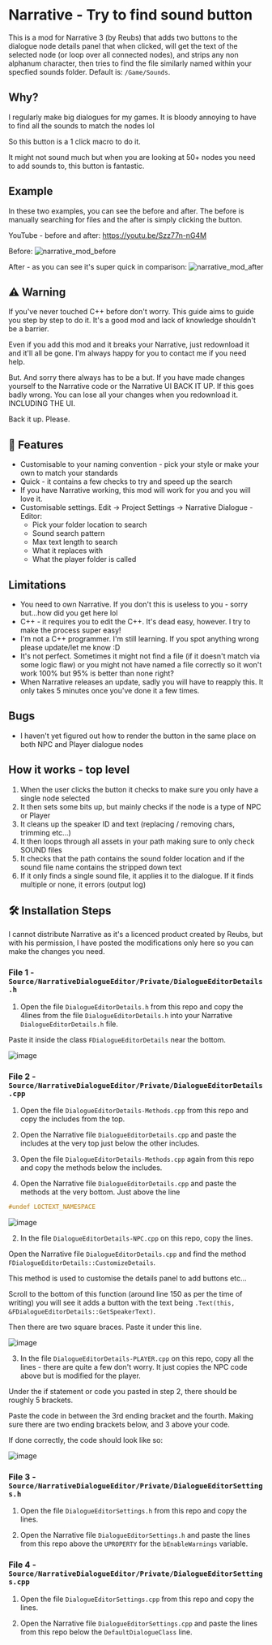 # Narrative - Try to find sound button
This is a mod for Narrative 3 (by Reubs) that adds two buttons to the dialogue node details panel that when clicked, will get the text of the selected node (or loop over all connected nodes), and strips any non alphanum character, then tries to find the file similarly named within your specfied sounds folder. Default is: `/Game/Sounds`.

## Why?

I regularly make big dialogues for my games. It is bloody annoying to have to find all the sounds to match the nodes lol 

So this button is a 1 click macro to do it.

It might not sound much but when you are looking at 50+ nodes you need to add sounds to, this button is fantastic.

## Example
In these two examples, you can see the before and after. The before is manually searching for files and the after is simply clicking the button. 

YouTube - before and after:
https://youtu.be/Szz77n-nG4M

Before:
![narrative_mod_before](https://user-images.githubusercontent.com/48034534/226448774-d0b469e7-c09d-4cf7-b29b-8a8497361e41.gif)

After - as you can see it's super quick in comparison:
![narrative_mod_after](https://user-images.githubusercontent.com/48034534/226448814-375f04ab-6e7f-4396-afc3-c3ce27ad668b.gif)


## ⚠️ Warning
 If you've never touched C++ before don't worry. This guide aims to guide you step by step to do it. It's a good mod and lack of knowledge shouldn't be a barrier.

Even if you add this mod and it breaks your Narrative, just redownload it and it'll all be gone. I'm always happy for you to contact me if you need help.

But. And sorry there always has to be a but. If you have made changes yourself to the Narrative code or the Narrative UI BACK IT UP. If this goes badly wrong. You can lose all your changes when you redownload it. INCLUDING THE UI.

Back it up. Please.

## 🧐 Features

- Customisable to your naming convention - pick your style or make your own to match your standards
- Quick - it contains a few checks to try and speed up the search
- If you have Narrative working, this mod will work for you and you will love it.
- Customisable settings. Edit -> Project Settings -> Narrative Dialogue - Editor:
	- Pick your folder location to search
	- Sound search pattern
	- Max text length to search
	- What it replaces with
	- What the player folder is called

## Limitations
- You need to own Narrative. If you don't this is useless to you - sorry but...how did you get here lol
- C++ - it requires you to edit the C++. It's dead easy, however. I try to make the process super easy!
- I'm not a C++ programmer. I'm still learning. If you spot anything wrong please update/let me know :D
- It's not perfect. Sometimes it might not find a file (if it doesn't match via some logic flaw) or you might not have named a file correctly so it won't work 100% but 95% is better than none right?
- When Narrative releases an update, sadly you will have to reapply this. It only takes 5 minutes once you've done it a few times.

## Bugs
- I haven't yet figured out how to render the button in the same place on both NPC and Player dialogue nodes

## How it works - top level
1) When the user clicks the button it checks to make sure you only have a single node selected
2) It then sets some bits up, but mainly checks if the node is a type of NPC or Player
3) It cleans up the speaker ID and text (replacing / removing chars, trimming etc...)
4) It then loops through all assets in your path making sure to only check SOUND files
5) It checks that the path contains the sound folder location and if the sound file name contains the stripped down text
6) If it only finds a single sound file, it applies it to the dialogue. If it finds multiple or none, it errors (output log)

## 🛠️ Installation Steps
I cannot distribute Narrative as it's a licenced product created by Reubs, but with his permission, I have posted the modifications only here so you can make the changes you need.

### File 1 - `Source/NarrativeDialogueEditor/Private/DialogueEditorDetails.h`

1) Open the file `DialogueEditorDetails.h` from this repo and copy the 4lines from the file `DialogueEditorDetails.h` into your Narrative `DialogueEditorDetails.h` file. 

Paste it inside the class `FDialogueEditorDetails` near the bottom.

![image](https://user-images.githubusercontent.com/48034534/226450601-b8ac6327-c727-4bf4-a424-02aa51edb600.png)


### File 2 - `Source/NarrativeDialogueEditor/Private/DialogueEditorDetails.cpp`

1) Open the file `DialogueEditorDetails-Methods.cpp` from this repo and copy the includes from the top.

2) Open the Narrative file `DialogueEditorDetails.cpp` and paste the includes at the very top just below the other includes.

3) Open the file `DialogueEditorDetails-Methods.cpp` again from this repo and copy the methods below the includes.

4) Open the Narrative file `DialogueEditorDetails.cpp` and paste the methods at the very bottom. Just above the line 
```cpp
#undef LOCTEXT_NAMESPACE
```

![image](https://user-images.githubusercontent.com/48034534/226450506-afa2abe7-cfb8-4d49-b40d-f0bffaf11f6f.png)


2) In the file `DialogueEditorDetails-NPC.cpp` on this repo, copy the lines.

Open the Narrative file `DialogueEditorDetails.cpp` and find the method `FDialogueEditorDetails::CustomizeDetails`.

This method is used to customise the details panel to add buttons etc...

Scroll to the bottom of this function (around line 150 as per the time of writing) you will see it adds a button with the text being `.Text(this, &FDialogueEditorDetails::GetSpeakerText)`.

Then there are two square braces. Paste it under this line.

![image](https://user-images.githubusercontent.com/48034534/226450768-5b25a5db-3101-48a9-862b-b578e3954bfe.png)


3) In the file `DialogueEditorDetails-PLAYER.cpp` on this repo, copy all the lines - there are quite a few don't worry. It just copies the NPC code above but is modified for the player.

Under the if statement or code you pasted in step 2, there should be roughly 5 brackets.

Paste the code in between the 3rd ending bracket and the fourth. Making sure there are two ending brackets below, and 3 above your code.

If done correctly, the code should look like so:

![image](https://user-images.githubusercontent.com/48034534/226451108-73d8bf7f-d7b5-4ab5-b381-ba9b0b403ef2.png)

### File 3 - `Source/NarrativeDialogueEditor/Private/DialogueEditorSettings.h`

1) Open the file `DialogueEditorSettings.h` from this repo and copy the lines.

2) Open the Narrative file `DialogueEditorSettings.h` and paste the lines from this repo above the `UPROPERTY` for the `bEnableWarnings` variable.

### File 4 - `Source/NarrativeDialogueEditor/Private/DialogueEditorSettings.cpp`

1) Open the file `DialogueEditorSettings.cpp` from this repo and copy the lines.

2) Open the Narrative file `DialogueEditorSettings.cpp` and paste the lines from this repo below the `DefaultDialogueClass` line.
